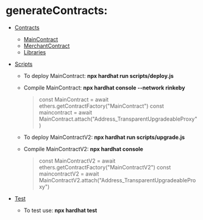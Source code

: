 # generateContracts:

- [Contracts](/contracts)
    - [MainContract](/mainContract.sol)
    - [MerchantContract](/merchantContract.sol)
    - [Libraries](/Libraries.sol)

- [Scripts](/scripts)
    - To deploy MainContract: **npx hardhat run scripts/deploy.js**
    - Compile MainContract: **npx hardhat console --network rinkeby**
        > const MainContract = await ethers.getContractFactory("MainContract")
        > const maincontract = await MainContract.attach("Address_TransparentUpgradeableProxy")

    - To deploy MainContractV2: **npx hardhat run scripts/upgrade.js**
    - Compile MainContractV2: **npx hardhat console**
        > const MainContractV2 = await ethers.getContractFactory("MainContractV2")
        > const maincontractV2 = await MainContractV2.attach("Address_TransparentUpgradeableProxy")

- [Test](/test)
    - To test use: **npx hardhat test**